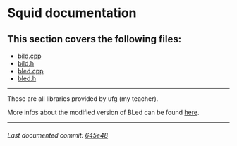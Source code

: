 # Squid documentation

## This section covers the following files:
- [bild.cpp](bild.cpp)
- [bild.h](bild.h)
- [bled.cpp](bled.cpp)
- [bled.h](bled.h)

------


Those are all libraries provided by ufg (my teacher).

More infos about the modified version of BLed can be found [here](http://babydevelop.sourceforge.net).

------

###### Last documented commit: [645e48](645e488ff2cf22c445d481c43773a3a65adf9ac8)